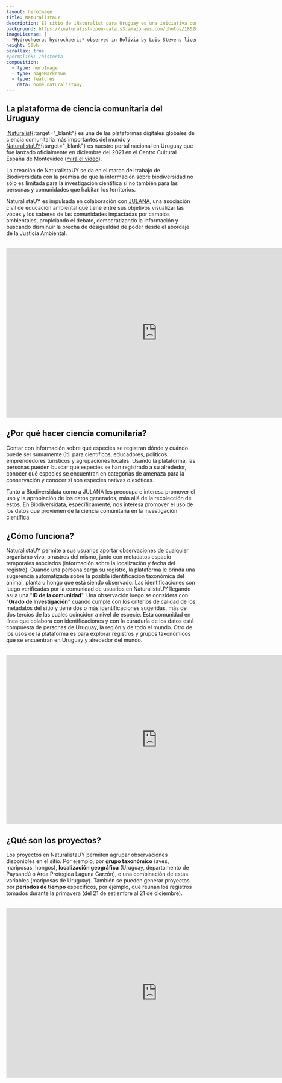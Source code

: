 ```yaml
---
layout: heroImage
title: NaturalistaUY
description: El sitio de iNaturalist para Uruguay es una iniciativa conjunta entre Biodiversidata y la organización JULANA
background: https://inaturalist-open-data.s3.amazonaws.com/photos/180287785/original.jpg
imageLicense: |
  *Hydrochoerus hydrochaeris* observed in Bolivia by Luis Stevens licensed under [CC-BY-NC](http://creativecommons.org/licenses/by-nc/4.0/) via [iNaturalist](https://www.gbif.org/occurrence/3698048756)
height: 50vh
parallax: true
#permalink: /historia
composition:
  - type: heroImage
  - type: pageMarkdown
  - type: features
    data: home.naturalistauy
---
```


## La plataforma de ciencia comunitaria del Uruguay

[iNaturalist](https://www.inaturalist.org/){:target="_blank"} es una de las plataformas digitales globales de ciencia comunitaria más importantes del mundo y [NaturalistaUY](https://naturalista.uy){:target="_blank"} es nuestro portal nacional en Uruguay que fue lanzado oficialmente en diciembre del 2021 en el Centro Cultural España de Montevideo ([mirá el video](https://www.youtube.com/live/4YIEEYCUf8Q?feature=share)).

La creación de NaturalistaUY se da en el marco del trabajo de Biodiversidata con la premisa de que la información sobre biodiversidad no sólo es limitada para la investigación científica si no también para las personas y comunidades que habitan los territorios.  

NaturalistaUY es impulsada en colaboración con [JULANA](https://julana.org), una asociación civil de educación ambiental que tiene entre sus objetivos visualizar las voces y los saberes de las comunidades impactadas por cambios ambientales, propiciando el debate, democratizando la información y buscando disminuir la brecha de desigualdad de poder desde el abordaje de la Justicia Ambiental.  

<br>
<iframe width="800" height="450" src="https://www.youtube.com/embed/tEWhcZHd8to?controls=0" title="YouTube video player" frameborder="0" allow="accelerometer; autoplay; clipboard-write; encrypted-media; gyroscope; picture-in-picture; web-share" allowfullscreen></iframe>

## ¿Por qué hacer ciencia comunitaria?

Contar con información sobre qué especies se registran dónde y cuándo puede ser sumamente útil para científicos, educadores, políticos, emprendedores turísticos y agrupaciones locales. Usando la plataforma, las personas pueden buscar qué especies se han registrado a su alrededor, conocer qué especies se encuentran en categorías de amenaza para la conservación y conocer si son especies nativas o exóticas.  

Tanto a Biodiversidata como a JULANA les preocupa e interesa promover el uso y la apropiación de los datos generados, más allá de la recolección de estos. En Biodiversidata, específicamente, nos interesa promover el uso de los datos que provienen de la ciencia comunitaria en la investigación científica.

## ¿Cómo funciona?

NaturalistaUY permite a sus usuarios aportar observaciones de cualquier organismo vivo, o rastros del mismo, junto con metadatos espacio-temporales asociados (información sobre la localización y fecha del registro). Cuando una persona carga su registro, la plataforma le brinda una sugerencia automatizada sobre la posible identificación taxonómica del animal, planta u hongo que está siendo observado. Las identificaciones son luego verificadas por la comunidad de usuarios en NaturalistaUY llegando así a una "**ID de la comunidad**". Una observación luego se considera con "**Grado de Investigación**" cuando cumple con los criterios de calidad de los metadatos del sitio y tiene dos o más identificaciones sugeridas, más de dos tercios de las cuales coinciden a nivel de especie. Esta comunidad en línea que colabora con identificaciones y con la curaduría de los datos está compuesta de personas de Uruguay, la región y de todo el mundo. Otro de los usos de la plataforma es para explorar registros y grupos taxonómicos que se encuentran en Uruguay y alrededor del mundo.

<br>
<iframe width="800" height="450" src="https://www.youtube.com/embed/8ISqZk7m4yg?controls=0" title="YouTube video player" frameborder="0" allow="accelerometer; autoplay; clipboard-write; encrypted-media; gyroscope; picture-in-picture; web-share" allowfullscreen></iframe>

## ¿Qué son los proyectos?

Los proyectos en NaturalistaUY permiten agrupar observaciones disponibles en el sitio. Por ejemplo, por **grupo taxonómico** (aves, mariposas, hongos), **localización geográfica** (Uruguay, departamento de Paysandú o Área Protegida Laguna Garzón), o una combinación de estas variables (mariposas de Uruguay). También se pueden generar proyectos por **períodos de tiempo** específicos, por ejemplo, que reúnan los registros tomados durante la primavera (del 21 de setiembre al 21 de diciembre).

<br>
<iframe width="800" height="450" src="https://www.youtube.com/embed/VrsRy3-CcTc?controls=0" title="YouTube video player" frameborder="0" allow="accelerometer; autoplay; clipboard-write; encrypted-media; gyroscope; picture-in-picture; web-share" allowfullscreen></iframe>
